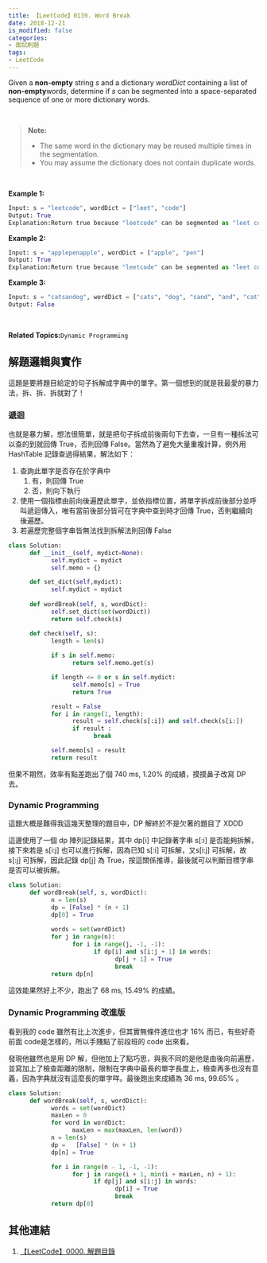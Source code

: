 ```yaml
---
title: 【LeetCode】0139. Word Break
date: 2018-12-21
is_modified: false
categories:
- 面試刷題
tags:
- LeetCode
--- 
```


Given a  **non-empty**  string  _s_  and a dictionary  _wordDict_  containing a list of  **non-empty**words, determine if  _s_  can be segmented into a space-separated sequence of one or more dictionary words.
<!--more-->
<br> 

> **Note:**
>  - The same word in the dictionary may be reused multiple times in the segmentation.
> - You may assume the dictionary does not contain duplicate words.

<br>

**Example 1:**
```python
Input: s = "leetcode", wordDict = ["leet", "code"]
Output: True
Explanation:Return true because "leetcode" can be segmented as "leet code".
```

**Example 2:**
```python
Input: s = "applepenapple", wordDict = ["apple", "pen"]
Output: True
Explanation:Return true because "leetcode" can be segmented as "leet code".
```

**Example 3:**
```python
Input: s = "catsandog", wordDict = ["cats", "dog", "sand", "and", "cat"]
Output: False
```

<br>

**Related Topics:**`Dynamic Programming`



## 解題邏輯與實作
這題是要將題目給定的句子拆解成字典中的單字。第一個想到的就是我最愛的暴力法，拆、拆、拆就對了！


### 遞迴
也就是暴力解，想法很簡單，就是把句子拆成前後兩句下去查，一旦有一種拆法可以查的到就回傳 True，否則回傳 False。當然為了避免大量重複計算，例外用 HashTable 記錄查過得結果，解法如下：

1.  查詢此單字是否存在於字典中
	1. 有，則回傳 True
	2. 否，則向下執行
2.  使用一個指標由前向後遍歷此單字，並依指標位置，將單字拆成前後部分並呼叫遞迴傳入，唯有當前後部分皆可在字典中查到時才回傳 True，否則繼續向後遍歷。
3. 若遍歷完整個字串皆無法找到拆解法則回傳 False


```python
class Solution:
      def __init__(self, mydict=None):
            self.mydict = mydict
            self.memo = {}

      def set_dict(self,mydict):
            self.mydict = mydict
            
      def wordBreak(self, s, wordDict):
            self.set_dict(set(wordDict))
            return self.check(s)

      def check(self, s):
            length = len(s)
            
            if s in self.memo:
                  return self.memo.get(s)

            if length <= 0 or s in self.mydict:
                  self.memo[s] = True
                  return True

            result = False
            for i in range(1, length):
                  result = self.check(s[:i]) and self.check(s[i:])
                  if result :
                        break

            self.memo[s] = result
            return result
```
但果不期然，效率有點差跑出了個 740 ms, 1.20%  的成績，摸摸鼻子改寫 DP 去。


### Dynamic Programming
這題大概是難得我這幾天整理的題目中，DP 解終於不是欠著的題目了 XDDD

這邊使用了一個 dp 陣列記錄結果，其中 dp[i] 中記錄著字串 s[:i] 是否能夠拆解，接下來若是 s[i:j] 也可以進行拆解，因為已知 s[:i] 可拆解，又s[i:j] 可拆解，故 s[:j] 可拆解，因此記錄 dp[j] 為 True，按這關係推導，最後就可以判斷目標字串是否可以被拆解。
 
```python
class Solution:
      def wordBreak(self, s, wordDict):
            n = len(s)
            dp = [False] * (n + 1)
            dp[0] = True
      
            words = set(wordDict)
            for j in range(n):
                  for i in range(j, -1, -1):
                        if dp[i] and s[i:j + 1] in words:
                              dp[j + 1] = True
                              break
            return dp[n]
```
這效能果然好上不少，跑出了 68 ms, 15.49% 的成績。


### Dynamic Programming 改進版
看到我的 code 雖然有比上次進步，但其實無條件進位也才 16% 而已，有些好奇前面 code是怎樣的，所以手賤點了前段班的 code 出來看。

發現他雖然也是用 DP 解，但他加上了點巧思，與我不同的是他是由後向前遍歷，並寫加上了檢查距離的限制，限制在字典中最長的單字長度上，檢查再多也沒有意義，因為字典就沒有這麼長的單字咩。最後跑出來成績為 36 ms, 99.65% 。

 
```python
class Solution:
      def wordBreak(self, s, wordDict):
            words = set(wordDict)
            maxLen = 0
            for word in wordDict:
                  maxLen = max(maxLen, len(word))
            n = len(s) 
            dp =   [False] * (n + 1)
            dp[n] = True 

            for i in range(n - 1, -1, -1):
                  for j in range(i + 1, min(i + maxLen, n) + 1): 
                        if dp[j] and s[i:j] in words:
                              dp[i] = True
                              break 
            return dp[0]
```



## 其他連結
1. [【LeetCode】0000. 解題目錄](/LeetCode-0000-Contents/)